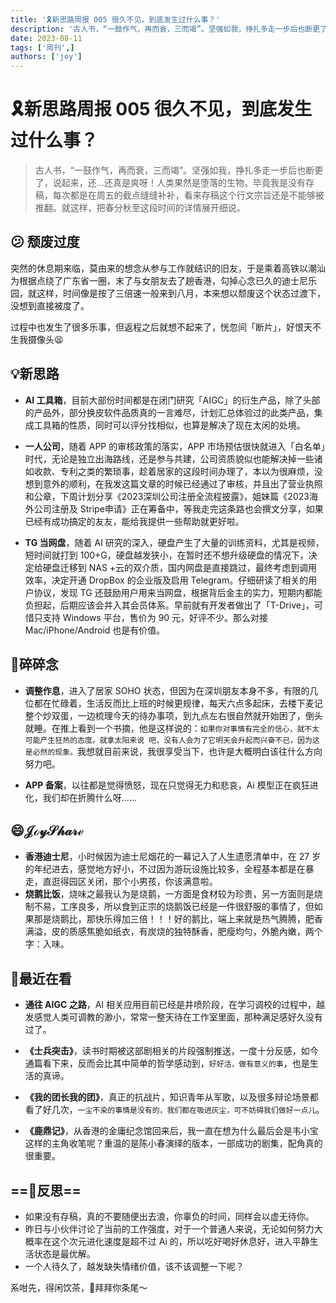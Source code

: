 ```yaml
---
title: '🎗️新思路周报 005 很久不见，到底发生过什么事？'
description: '古人书，“一鼓作气，再而衰，三而竭”。坚强如我，挣扎多走一步后也断更了，说起来，还...还真是爽呀！人类果然是堕落的生物。毕竟我是没有存稿，每次都是在周五的截点缝缝补补，看来存稿这个行文宗旨还是不能够被推翻。就这样，把春分秋至这段时间的详情展开细说。'
date: 2023-08-11
tags: ['周刊',]
authors: ['joy']
---
```

# 🎗️新思路周报 005 很久不见，到底发生过什么事？

 > 古人书，“一鼓作气，再而衰，三而竭”。坚强如我，挣扎多走一步后也断更了，说起来，还...还真是爽呀！人类果然是堕落的生物。毕竟我是没有存稿，每次都是在周五的截点缝缝补补，看来存稿这个行文宗旨还是不能够被推翻。就这样，把春分秋至这段时间的详情展开细说。

## 😕 颓废过度

突然的休息期来临，莫由来的想念从参与工作就结识的旧友，于是乘着高铁以潮汕为根据点绕了广东省一圈，末了与女朋友去了趟香港，勾掉心念已久的迪士尼乐园，就这样，时间像是按了三倍速一般来到八月，本来想以颓废这个状态过渡下，没想到直接被度了。

过程中也发生了很多乐事，但返程之后就想不起来了，恍忽间「断片」，好恨天不生我摄像头😫

## 💡新思路

- **AI 工具箱**，目前大部份时间都是在闭门研究「AIGC」的衍生产品，除了头部的产品外，部分换皮软件品质真的一言难尽，计划汇总体验过的此类产品，集成工具箱的性质，同时可以评分找相似，也算是解决了现在太闲的处境。

- **一人公司**，随着 APP 的审核政策的落实，APP 市场预估很快就进入「白名单」时代，无论是独立出海路线，还是参与共建，公司资质貌似也能解决掉一些诸如收款、专利之类的繁琐事，趁着居家的这段时间办理了，本以为很麻烦，没想到意外的顺利，在我发这篇文章的时候已经通过了审核，并且出了营业执照和公章，下周计划分享《2023深圳公司注册全流程披露》，姐妹篇《2023海外公司注册及 Stripe申请》正在筹备中，等我走完这条路也会撰文分享，如果已经有成功搞定的友友，能给我提供一些帮助就更好啦。

- **TG 当网盘**，随着 AI 研究的深入，硬盘产生了大量的训练资料，尤其是视频，短时间就打到 100+G，硬盘越发狭小，在暂时还不想升级硬盘的情况下，决定给硬盘迁移到 NAS +云的双介质，国内网盘是直接跳过，最终考虑到调用效率，决定开通 DropBox 的企业版及启用 Telegram。仔细研读了相关的用户协议，发现 TG 还鼓励用户用来当网盘，根据背后金主的实力，短期内都能负担起，后期应该会并入其会员体系。早前就有开发者做出了「T-Drive」，可惜只支持 Windows 平台，售价为 90 元，好评不少。那么对接 Mac/iPhone/Android 也是有价值。

## 🫧碎碎念

- **调整作息**，进入了居家 SOHO 状态，但因为在深圳朋友本身不多，有限的几位都在忙碌着，生活反而比上班的时候更规律，每天六点多起床，去楼下麦记整个炒双蛋，一边梳理今天的待办事项，到九点左右很自然就开始困了，倒头就睡。在推上看到一个书摘，他是这样说的：`如果你对事情有完全的信心，就不太可能产生狂热的态度。就拿太阳来说 吧，没有人会为了它明天会升起而兴奋不已，因为这是必然的现象。`我想就目前来说，我很享受当下，也许是大概明白该往什么方向努力吧。

- **APP 备案**，以往都是觉得愤怒，现在只觉得无力和悲哀，Ai 模型正在疯狂进化，我们却在折腾什么呀......

## 😄𝒥ℴ𝓎𝒮𝒽𝒶𝓇ℯ

- **香港迪士尼**，小时候因为迪士尼烟花的一幕记入了人生遗愿清单中，在 27 岁的年纪进去，感觉地方好小，不过因为游玩设施比较多，全程基本都是在暴走，直逛得园区关闭，那个小男孩，你该满意啦。
- **烧鹅比饭**，烧味之最我认为是烧鹅，一方面是食材较为珍贵，另一方面则是烧制不易，工序良多，所以食到正宗的烧鹅饭已经是一件很舒服的事情了，但如果那是烧鹅比，那快乐得加三倍！！！好的鹅比，端上来就是热气腾腾，肥香满溢，皮的质感焦脆如纸衣，有炭烧的独特酥香，肥瘦均勻，外脆內嫩，两个字：入味。
  
## 👀最近在看

- **通往 AIGC 之路**，AI 相关应用目前已经是井喷阶段，在学习调校的过程中，越发感觉人类可调教的渺小，常常一整天待在工作室里面，那种满足感好久没有过了。

- **《士兵突击》**，读书时期被这部剧相关的片段强制推送，一度十分反感，如今通篇看下来，反而会比其中简单的哲学感动到，`好好活，做有意义的事`，也是生活的真谛。

- **《我的团长我的团》**，真正的抗战片，知识青年从军歌，以及很多辩论场景都看了好几次，`一尘不染的事情是没有的，我们都在吸进灰尘，可不妨碍我们做好一点儿`。

- **《鹿鼎记》**，从香港的金庸纪念馆回来后，我一直在想为什么最后会是韦小宝这样的主角收笔呢？重温的是陈小春演绎的版本，一部成功的剧集，配角真的很重要。

## ==🤔反思==
- 如果没有存稿，真的不要随便出去浪，你辜负的时间，同样会以虚无待你。
- 昨日与小伙伴讨论了当前的工作强度，对于一个普通人来说，无论如何努力大概率在这个次元进化速度是超不过 Ai 的，所以吃好喝好休息好，进入平静生活状态是最优解。
- 一个人待久了，越发缺失情绪价值，该不该调整一下呢？

系咁先，得闲饮茶，👋拜拜你条尾～